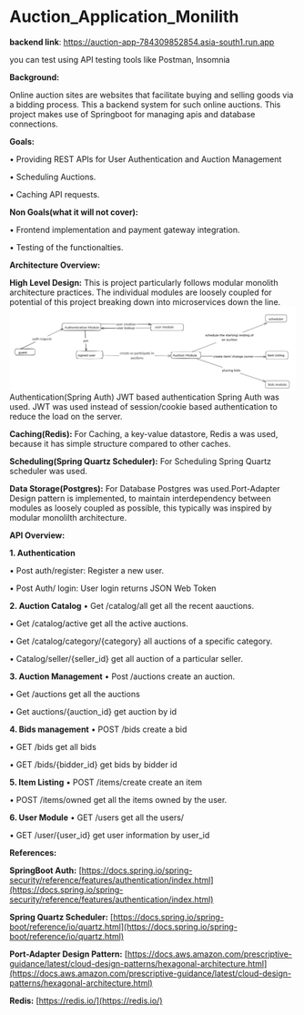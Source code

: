 # Auction_Application_Monilith

**backend link**: https://auction-app-784309852854.asia-south1.run.app

you can test using API testing tools like Postman, Insomnia

**Background:**

Online auction sites are websites that facilitate buying and selling goods via a bidding process. This a backend system for such online auctions. This project makes use of Springboot for managing apis and database connections. 

**Goals:**

•	Providing REST APIs for User Authentication and Auction Management

•	Scheduling Auctions.

•	Caching API requests.

**Non Goals(what it will not cover):**

•	Frontend implementation and payment gateway integration.

•	Testing of the functionalties.


**Architecture Overview:**

**High Level Design:**
This is project particularly follows modular monolith architecture practices. The individual modules are loosely coupled for potential of this project breaking down into microservices down the line.
 ![alt text](https://github.com/tsartrooper/AuctionApplicationModularMonolith/blob/main/images/auction_application_hld.png)
Authentication(Spring Auth)
JWT based authentication Spring Auth was used. JWT was used instead of session/cookie based authentication to reduce the load on the server.

**Caching(Redis):**
For Caching, a key-value datastore, Redis a was used, because it has simple structure compared to other caches. 

**Scheduling(Spring Quartz Scheduler):**
For Scheduling Spring Quartz scheduler was used.

**Data Storage(Postgres):**
For Database Postgres was used.Port-Adapter Design pattern is implemented, to maintain interdependency between modules as loosely coupled as possible, this typically was inspired by modular monolilth architecture.


**API Overview:**

**1.	Authentication** 

•	Post auth/register: Register a new user.

•	Post Auth/ login: User login returns JSON Web Token

**2.	Auction Catalog**
•	Get /catalog/all get all the recent aauctions.

•	Get /catalog/active get all the active auctions.

•	Get /catalog/category/{category} all auctions of a specific category.

•	Catalog/seller/{seller_id} get all auction of a particular seller.


**3.	Auction Management**
•	Post  /auctions create an auction.

•	Get /auctions get all the auctions

•	Get auctions/{auction_id} get auction by id

**4.	Bids management**
•	POST  /bids create a bid

•	GET /bids get all bids 

•	GET /bids/{bidder_id} get bids by bidder id

**5.	Item Listing**
•	POST /items/create create an item

•	POST /items/owned get all the items owned by the user.

**6.	User Module**
•	GET /users get all the users/

•	GET /user/{user_id}  get user information by user_id

**References:**

**SpringBoot Auth:** [https://docs.spring.io/spring-security/reference/features/authentication/index.html](https://docs.spring.io/spring-security/reference/features/authentication/index.html)

**Spring Quartz Scheduler:** [https://docs.spring.io/spring-boot/reference/io/quartz.html](https://docs.spring.io/spring-boot/reference/io/quartz.html)

**Port-Adapter Design Pattern:** [https://docs.aws.amazon.com/prescriptive-guidance/latest/cloud-design-patterns/hexagonal-architecture.html](https://docs.aws.amazon.com/prescriptive-guidance/latest/cloud-design-patterns/hexagonal-architecture.html)

**Redis:** [https://redis.io/](https://redis.io/)
